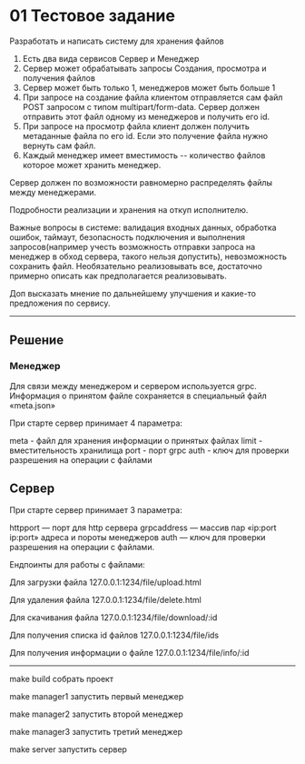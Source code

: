# 01 Тестовое задание

Разработать и написать систему для хранения файлов

1. Есть два вида сервисов Сервер и Менеджер
2. Сервер может обрабатывать запросы Создания, просмотра и получения файлов
3. Сервер может быть только 1, менеджеров может быть больше 1
4. При запросе на создание файла клиентом отправляется сам файл POST запросом с типом
multipart/form-data. Сервер должен отправить этот файл одному из менеджеров и получить его id.
5. При запросе на просмотр файла клиент должен получить метаданные файла по его id. Если это
получение файла нужно вернуть сам файл.
6. Каждый менеджер имеет вместимость -- количество файлов которое может хранить менеджер.

Сервер должен по возможности равномерно распределять файлы между менеджерами.

Подробности реализации и хранения на откуп исполнителю.

Важные вопросы в системе: валидация входных данных, обработка ошибок, таймаут,
безопасность подключения и выполнения запросов(например учесть возможность отправки
запроса на менеджер в обход сервера, такого нельзя допустить), невозможность сохранить файл.
Необязательно реализовывать все, достаточно примерно описать как предполагается
реализовывать.

Доп высказать мнение по дальнейшему улучшения и какие-то предложения по сервису.

----

## Решение

### Менеджер

Для связи между менеджером и сервером используется grpc.
Информация о принятом файле сохраняется в специальный файл «meta.json»

При старте сервер принимает 4 параметра:

meta - файл для хранения информации о принятых файлах
limit - вместительность хранилища
port - порт grpc
auth - ключ для проверки разрешения на операции с файлами

## Сервер

При старте сервер принимает 3 параметра:

httpport — порт для http сервера
grpcaddress — массив пар «ip:port ip:port» адреса и пороты менеджеров
auth — ключ для проверки разрешения на операции с файлами.

Ендпоинты для работы с файлами:

Для загрузки файла 127.0.0.1:1234/file/upload.html

Для удаления файла 127.0.0.1:1234/file/delete.html

Для скачивания файла 127.0.0.1:1234/file/download/:id

Для получения списка id файлов 127.0.0.1:1234/file/ids

Для получения информации о файле 127.0.0.1:1234/file/info/:id

----

make build собрать проект

make manager1 запустить первый менеджер

make manager2 запустить второй менеджер

make manager3 запустить третий менеджер

make server запустить сервер
